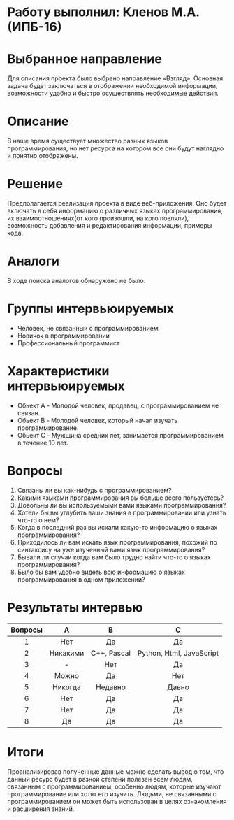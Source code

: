 # Работу выполнил: Кленов М.А.(ИПБ-16)

# Выбранное направление
Для описания проекта было выбрано направление «Взгляд». Основная задача будет заключаться в отображении необходимой информации, возможности удобно и быстро осуществлять необходимые действия.
# Описание
В наше время существует множество разных языков программирования, но нет ресурса на котором все они будут наглядно и понятно отображены.
# Решение
Предполагается реализация проекта в виде веб-приложения. Оно будет включать в себя информацию о различных языках программирования, их взаимоотношениях(от кого произошли, на кого повляли), возможность добавления и редактирования информации, примеры кода.
# Аналоги
В ходе поиска аналогов обнаружено не было.
# Группы интервьюируемых
+ Человек, не связанный с программированием
+ Новичок в программировании
+ Профессиональный программист
# Характеристики интервьюируемых
+ Обьект A - Молодой человек, продавец, с программированием не связан.
+ Обьект B - Молодой человек, который начал изучать программирование.
+ Обьект C - Мужщина средних лет, занимается программированием в течение 10 лет.
# Вопросы
1. Связаны ли вы как-нибудь с программированием?
2. Какими языками программирования вы больше всего пользуетесь?
3. Довольны ли вы используемыми вами языками программирования?
4. Хотели бы вы углубить ваши знания в программировании или узнать что-то о нем?
5. Когда в последний раз вы искали какую-то информацию о языках программирования?
6. Приходилось ли вам искать язык программирования, похожий по синтаксису на уже изученный вами язык программирования?
7. Бывали ли случаи когда вам было трудно найти что-то о языках программирования?
8. Было бы вам удобно видеть всю информацию о языках программирования в одном приложении?
# Результаты интервью
| **Вопросы** | **A** | **B** | **C** |
|:----------------:|:---------:|:---------:|:----------------:|
| 1 | Нет | Да | Да |
| 2 | Никакими | С++, Pascal | Python, Html, JavaScript |
| 3 | - | Нет | Да |
| 4 | Можно | Да | Нет |
| 5 | Никогда | Недавно | Давно |
| 6 | Нет | Да | Да |
| 7 | Нет | Да | Да |
| 8 | Да | Да | Да |
# Итоги
Проанализировав полученные данные можно сделать вывод о том, что данный ресурс будет в разной степени полезен всем людям, связанным с программированием, особенно людям, которые изучают программирование или хотят его изучить. Людьми, не связанными с программированием он может быть использован в целях ознакомления и расширения знаний.
